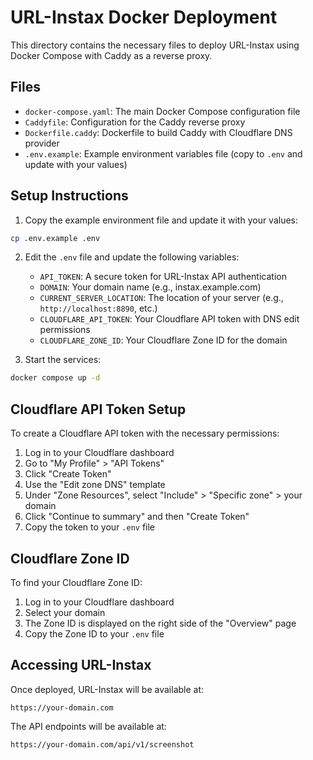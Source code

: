 # URL-Instax Docker Deployment

This directory contains the necessary files to deploy URL-Instax using Docker Compose with Caddy as a reverse proxy.

## Files

- `docker-compose.yaml`: The main Docker Compose configuration file
- `Caddyfile`: Configuration for the Caddy reverse proxy
- `Dockerfile.caddy`: Dockerfile to build Caddy with Cloudflare DNS provider
- `.env.example`: Example environment variables file (copy to `.env` and update with your values)

## Setup Instructions

1. Copy the example environment file and update it with your values:

```bash
cp .env.example .env
```

2. Edit the `.env` file and update the following variables:

   - `API_TOKEN`: A secure token for URL-Instax API authentication
   - `DOMAIN`: Your domain name (e.g., instax.example.com)
   - `CURRENT_SERVER_LOCATION`: The location of your server (e.g., `http://localhost:8890`, etc.)
   - `CLOUDFLARE_API_TOKEN`: Your Cloudflare API token with DNS edit permissions
   - `CLOUDFLARE_ZONE_ID`: Your Cloudflare Zone ID for the domain

1. Start the services:

```bash
docker compose up -d
```

## Cloudflare API Token Setup

To create a Cloudflare API token with the necessary permissions:

1. Log in to your Cloudflare dashboard
1. Go to "My Profile" > "API Tokens"
1. Click "Create Token"
1. Use the "Edit zone DNS" template
1. Under "Zone Resources", select "Include" > "Specific zone" > your domain
1. Click "Continue to summary" and then "Create Token"
1. Copy the token to your `.env` file

## Cloudflare Zone ID

To find your Cloudflare Zone ID:

1. Log in to your Cloudflare dashboard
1. Select your domain
1. The Zone ID is displayed on the right side of the "Overview" page
1. Copy the Zone ID to your `.env` file

## Accessing URL-Instax

Once deployed, URL-Instax will be available at:

```
https://your-domain.com
```

The API endpoints will be available at:

```
https://your-domain.com/api/v1/screenshot
```

